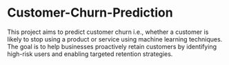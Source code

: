 # Customer-Churn-Prediction
This project aims to predict customer churn i.e., whether a customer is likely to stop using a product or service using machine learning techniques. The goal is to help businesses proactively retain customers by identifying high-risk users and enabling targeted retention strategies.
